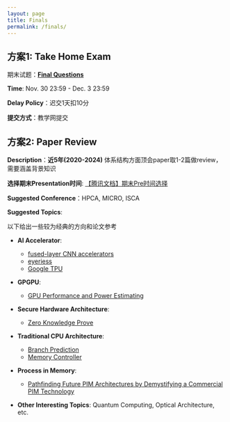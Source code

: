 ```yaml
---
layout: page
title: Finals
permalink: /finals/
---
```

## 方案1: Take Home Exam

期末试题：[**Final Questions**](/2024Fall/static_files/Assignments/Final.pdf)

**Time**: Nov. 30 23:59 - Dec. 3 23:59

**Delay Policy**：迟交1天扣10分

**提交方式**：教学网提交


## 方案2: Paper Review

**Description**：**近5年(2020-2024)** 体系结构方面顶会paper取1-2篇做review，需要涵盖背景知识

**选择期末Presentation时间**: [【腾讯文档】期末Pre时间选择](https://docs.qq.com/form/page/DZFhzYUpHTmlQeklY)

**Suggested Conference**：HPCA, MICRO, ISCA

**Suggested Topics**:

以下给出一些较为经典的方向和论文参考

- **AI Accelerator**: 
    
    * [fused-layer CNN accelerators](https://ieeexplore.ieee.org/document/7783725/)
    * [eyeriess](https://dl.acm.org/doi/10.1145/3007787.3001177)
    * [Google TPU](https://research.google/pubs/in-datacenter-performance-analysis-of-a-tensor-processing-unit/)

- **GPGPU**:

    * [GPU Performance and Power Estimating](https://ieeexplore.ieee.org/document/7056063)

- **Secure Hardware Architecture**:

    * [Zero Knowledge Prove](https://ieeexplore.ieee.org/document/9499783)

- **Traditional CPU Architecture**:

    * [Branch Prediction](https://ieeexplore.ieee.org/abstract/document/742770)
    * [Memory Controller](https://ieeexplore.ieee.org/document/6835956)

- **Process in Memory**:

    * [Pathfinding Future PIM Architectures by Demystifying a Commercial PIM Technology](https://arxiv.org/abs/2308.00846)

- **Other Interesting Topics**: Quantum Computing, Optical Architecture, etc.